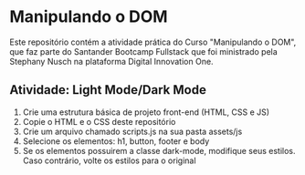# Manipulando o DOM

Este repositório contém a atividade prática do Curso "Manipulando o DOM", que faz parte do Santander Bootcamp Fullstack que foi ministrado pela Stephany Nusch na plataforma Digital Innovation One.

## Atividade: Light Mode/Dark Mode
1. Crie uma estrutura básica de projeto front-end (HTML, CSS e JS)
2. Copie o HTML e o CSS deste repositório
3. Crie um arquivo chamado scripts.js na sua pasta assets/js
4. Selecione os elementos: h1, button, footer e body
5. Se os elementos possuirem a classe dark-mode, modifique seus estilos. Caso contrário, volte os estilos para o original